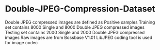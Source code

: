 # Double-JPEG-Compression-Dataset
Double JPEG compressed images are defined as Positive samples
Training set contains 8000 Single and 8000 Double JPEG compressed images
Testing set contains 2000 Single and 2000 Double JPEG compressed images
Raw images are from Bossbase V1.01 
LibJPEG coding tool is used for image codec
